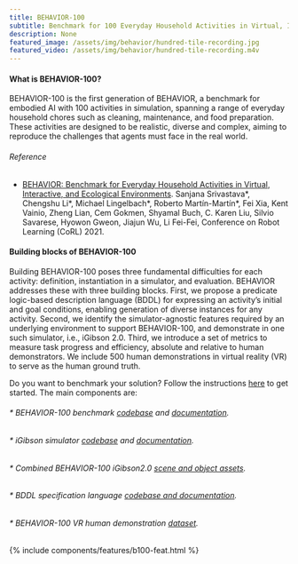 ```yaml
---
title: BEHAVIOR-100
subtitle: Benchmark for 100 Everyday Household Activities in Virtual, Interactive, and Ecological Environments
description: None
featured_image: /assets/img/behavior/hundred-tile-recording.jpg
featured_video: /assets/img/behavior/hundred-tile-recording.m4v
---
```



#### What is BEHAVIOR-100?

BEHAVIOR-100 is the first generation of BEHAVIOR, a benchmark for embodied AI with 100 activities in simulation, spanning a range of everyday household chores such as cleaning, maintenance, and food preparation. These activities are designed to be realistic, diverse and complex, aiming to reproduce the challenges that agents must face in the real world. 

###### Reference
- [BEHAVIOR: Benchmark for Everyday Household Activities in Virtual, Interactive, and Ecological Environments](https://arxiv.org/abs/2108.03332). Sanjana Srivastava\*, Chengshu Li\*, Michael Lingelbach\*, Roberto Martín-Martín\*, Fei Xia, Kent Vainio, Zheng Lian, Cem Gokmen, Shyamal Buch, C. Karen Liu, Silvio Savarese, Hyowon Gweon, Jiajun Wu, Li Fei-Fei, Conference on Robot Learning (CoRL) 2021.

#### Building blocks of BEHAVIOR-100
Building BEHAVIOR-100 poses three fundamental difficulties for each activity: definition, instantiation in a simulator, and evaluation. BEHAVIOR addresses these with three building blocks. First, we propose a predicate logic-based description language (BDDL) for expressing an activity’s initial and goal conditions, enabling generation of diverse instances for any activity. Second, we identify the simulator-agnostic features required by an underlying environment to support BEHAVIOR-100, and demonstrate in one such simulator, i.e., iGibson 2.0. Third, we introduce a set of metrics to measure task progress and efficiency, absolute and relative to human demonstrators. We include 500 human demonstrations in virtual reality (VR) to serve as the human ground truth. 

Do you want to benchmark your solution? Follow the instructions [here](https://stanfordvl.github.io/behavior/installation.html) to get started. The main components are:

###### * BEHAVIOR-100 benchmark [codebase](https://github.com/StanfordVL/behavior) and [documentation](https://stanfordvl.github.io/behavior/intro.html).
###### * iGibson simulator [codebase](https://github.com/StanfordVL/iGibson) and [documentation](http://svl.stanford.edu/igibson/docs/).
###### * Combined BEHAVIOR-100 iGibson2.0 [scene and object assets](https://storage.googleapis.com/gibson_scenes/behavior_data_bundle.zip).
###### * BDDL specification language [codebase and documentation](https://github.com/StanfordVL/bddl).
###### * BEHAVIOR-100 VR human demonstration [dataset](https://behavior.stanford.edu/vr-demos).

<!-- You will download and install the required infrastructure: [a new version of iGibson](http://svl.stanford.edu/igibson/docs/installation.html), our simulation environment for interactive tasks extended now to new object states for BEHAVIOR, the BEHAVIOR Dataset of Objects and the iGibson2.0 Dataset of Scenes (combined in our [benchmarking bundle](https://storage.googleapis.com/gibson_scenes/behavior_data_bundle.zip)), with object and house models to use the benchmark, and our [starter code](https://github.com/StanfordVL/behavior/), with examplest to train againts in the tasks.  -->

{% include components/features/b100-feat.html %}

<!-- {% include components/features/feature-3-C.html %} -->




